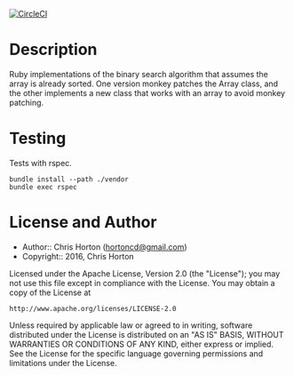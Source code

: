 [![CircleCI](https://circleci.com/gh/hortoncd/ruby-binarysearch.svg?style=svg)](https://circleci.com/gh/hortoncd/ruby-binarysearch)

Description
===========

Ruby implementations of the binary search algorithm that assumes the array is already sorted. One version monkey patches the Array class, and the other implements a new class that works with an array to avoid monkey patching.

Testing
=======

Tests with rspec.

```
bundle install --path ./vendor
bundle exec rspec
```

License and Author
==================

- Author:: Chris Horton (<hortoncd@gmail.com>)
- Copyright:: 2016, Chris Horton

Licensed under the Apache License, Version 2.0 (the "License");
you may not use this file except in compliance with the License.
You may obtain a copy of the License at

    http://www.apache.org/licenses/LICENSE-2.0

Unless required by applicable law or agreed to in writing, software
distributed under the License is distributed on an "AS IS" BASIS,
WITHOUT WARRANTIES OR CONDITIONS OF ANY KIND, either express or implied.
See the License for the specific language governing permissions and
limitations under the License.
